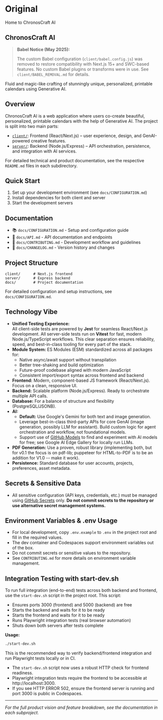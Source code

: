 # Original

Home to ChronosCraft AI

## ChronosCraft AI

> **Babel Notice (May 2025):**
>
> The custom Babel configuration (`client/babel.config.js`) was removed to restore compatibility with Next.js 15+ and SWC-based features. No custom Babel plugins or transforms were in use. See `client/BABEL_REMOVAL.md` for details.

Fluid and magic-like crafting of stunningly unique, personalized, printable calendars using Generative AI.

## Overview

ChronosCraft AI is a web application where users co-create beautiful, personalized, printable calendars with the help of Generative AI. The project is split into two main parts:

- [`client/`](./client): Frontend (React/Next.js) – user experience, design, and GenAI-powered creative features.
- [`server/`](./server): Backend (Node.js/Express) – API orchestration, persistence, and integration with AI services.

For detailed technical and product documentation, see the respective `README.md` files in each subdirectory.

## Quick Start

1. Set up your development environment (see `docs/CONFIGURATION.md`)
2. Install dependencies for both client and server
3. Start the development servers

## Documentation

- 📚 `docs/CONFIGURATION.md` - Setup and configuration guide
- 🔧 `docs/API.md` - API documentation and endpoints
- 👥 `docs/CONTRIBUTING.md` - Development workflow and guidelines
- 📝 `docs/CHANGELOG.md` - Version history and changes

## Project Structure

```
client/      # Next.js frontend
server/      # Express backend
docs/        # Project documentation
```

For detailed configuration and setup instructions, see `docs/CONFIGURATION.md`.

## Technology Vibe

- **Unified Testing Experience:**  
  All client-side tests are powered by **Jest** for seamless React/Next.js development. All server-side tests run on **Vitest** for fast, modern Node.js/TypeScript workflows. This clear separation ensures reliability, speed, and best-in-class tooling for every part of the stack.
- **Module System:** ES Modules (ESM) standardized across all packages for:
  - Native async/await support without transpilation
  - Better tree-shaking and build optimization
  - Future-proof codebase aligned with modern JavaScript
  - Consistent import/export syntax across frontend and backend
- **Frontend:** Modern, component-based JS framework (React/Next.js). Focus on a clean, responsive UI.
- **Backend:** Scalable platform (Node.js/Express). Ready to orchestrate multiple API calls.
- **Database:** For a balance of structure and flexibility (PostgreSQL/JSONB).
- **AI:**
  - **Default:** Use Google's Gemini for both text and image generation.
  - Leverage best-in-class third-party APIs for core GenAI (image generation, possibly LLM for assistant). Build custom logic for agent orchestration and workflow, not foundational models.
  - Support use of [GitHub Models](https://github.com/features/models) to find and experiment with AI models for free; see Google AI Edge Gallery for locally run LLMs.
- **PDF Generation:** Use a proven, robust library (implementing both, but for v0.1 the focus is on pdf-lib; puppeteer for HTML-to-PDF is to be an addition for V1.0 -- make it work).
- **Persistence:** Standard database for user accounts, projects, preferences, asset metadata.

## Secrets & Sensitive Data

- All sensitive configuration (API keys, credentials, etc.) must be managed using [GitHub Secrets](https://docs.github.com/en/actions/security-guides/encrypted-secrets) only. **Do not commit secrets to the repository or use alternative secret management systems.**

## Environment Variables & .env Usage

- For local development, copy `.env.example` to `.env` in the project root and fill in the required values.
- The dev container and Codespaces support environment variables out of the box.
- Do not commit secrets or sensitive values to the repository.
- See `CONTRIBUTING.md` for more details on environment variable management.

## Integration Testing with start-dev.sh

To run full integration (end-to-end) tests across both backend and frontend, use the `start-dev.sh` script in the project root. This script:

- Ensures ports 3000 (frontend) and 5000 (backend) are free
- Starts the backend and waits for it to be ready
- Starts the frontend and waits for it to be ready
- Runs Playwright integration tests (real browser automation)
- Shuts down both servers after tests complete

**Usage:**

```zsh
./start-dev.sh
```

This is the recommended way to verify backend/frontend integration and run Playwright tests locally or in CI.

- The `start-dev.sh` script now uses a robust HTTP check for frontend readiness.
- Playwright integration tests require the frontend to be accessible at http://localhost:3000.
- If you see HTTP ERROR 502, ensure the frontend server is running and port 3000 is public in Codespaces.

---

_For the full product vision and feature breakdown, see the documentation in each subproject._
